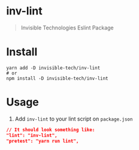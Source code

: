 # inv-lint
> Invisible Technologies Eslint Package

# Install

```
yarn add -D invisible-tech/inv-lint
# or
npm install -D invisible-tech/inv-lint
```

# Usage

1. Add `inv-lint` to your lint script on `package.json`
  ```json
  // It should look something like:
  "lint": "inv-lint",
  "pretest": "yarn run lint",
  ``` 
